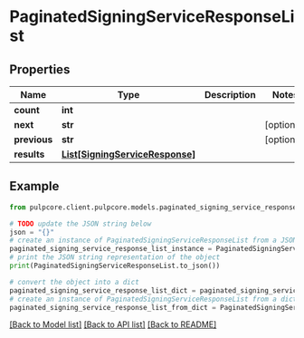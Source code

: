 # PaginatedSigningServiceResponseList


## Properties

Name | Type | Description | Notes
------------ | ------------- | ------------- | -------------
**count** | **int** |  | 
**next** | **str** |  | [optional] 
**previous** | **str** |  | [optional] 
**results** | [**List[SigningServiceResponse]**](SigningServiceResponse.md) |  | 

## Example

```python
from pulpcore.client.pulpcore.models.paginated_signing_service_response_list import PaginatedSigningServiceResponseList

# TODO update the JSON string below
json = "{}"
# create an instance of PaginatedSigningServiceResponseList from a JSON string
paginated_signing_service_response_list_instance = PaginatedSigningServiceResponseList.from_json(json)
# print the JSON string representation of the object
print(PaginatedSigningServiceResponseList.to_json())

# convert the object into a dict
paginated_signing_service_response_list_dict = paginated_signing_service_response_list_instance.to_dict()
# create an instance of PaginatedSigningServiceResponseList from a dict
paginated_signing_service_response_list_from_dict = PaginatedSigningServiceResponseList.from_dict(paginated_signing_service_response_list_dict)
```
[[Back to Model list]](../README.md#documentation-for-models) [[Back to API list]](../README.md#documentation-for-api-endpoints) [[Back to README]](../README.md)


